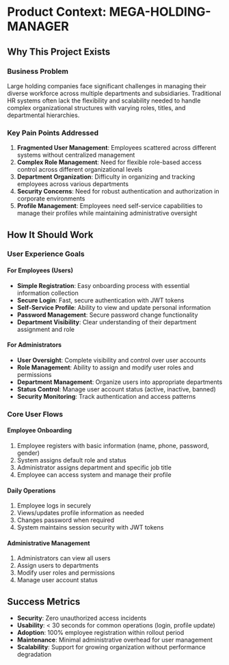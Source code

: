 # Product Context: MEGA-HOLDING-MANAGER

## Why This Project Exists

### Business Problem

Large holding companies face significant challenges in managing their diverse workforce across multiple departments and subsidiaries. Traditional HR systems often lack the flexibility and scalability needed to handle complex organizational structures with varying roles, titles, and departmental hierarchies.

### Key Pain Points Addressed

1. **Fragmented User Management**: Employees scattered across different systems without centralized management
2. **Complex Role Management**: Need for flexible role-based access control across different organizational levels
3. **Department Organization**: Difficulty in organizing and tracking employees across various departments
4. **Security Concerns**: Need for robust authentication and authorization in corporate environments
5. **Profile Management**: Employees need self-service capabilities to manage their profiles while maintaining administrative oversight

## How It Should Work

### User Experience Goals

#### For Employees (Users)

- **Simple Registration**: Easy onboarding process with essential information collection
- **Secure Login**: Fast, secure authentication with JWT tokens
- **Self-Service Profile**: Ability to view and update personal information
- **Password Management**: Secure password change functionality
- **Department Visibility**: Clear understanding of their department assignment and role

#### For Administrators

- **User Oversight**: Complete visibility and control over user accounts
- **Role Management**: Ability to assign and modify user roles and permissions
- **Department Management**: Organize users into appropriate departments
- **Status Control**: Manage user account status (active, inactive, banned)
- **Security Monitoring**: Track authentication and access patterns

### Core User Flows

#### Employee Onboarding

1. Employee registers with basic information (name, phone, password, gender)
2. System assigns default role and status
3. Administrator assigns department and specific job title
4. Employee can access system and manage their profile

#### Daily Operations

1. Employee logs in securely
2. Views/updates profile information as needed
3. Changes password when required
4. System maintains session security with JWT tokens

#### Administrative Management

1. Administrators can view all users
2. Assign users to departments
3. Modify user roles and permissions
4. Manage user account status

## Success Metrics

- **Security**: Zero unauthorized access incidents
- **Usability**: < 30 seconds for common operations (login, profile update)
- **Adoption**: 100% employee registration within rollout period
- **Maintenance**: Minimal administrative overhead for user management
- **Scalability**: Support for growing organization without performance degradation




